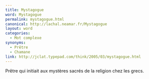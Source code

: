 ```yaml
---
title: Mystagogue
word: Mystagogue
permalink: mystagogue.html
canonical: http://lachal.neamar.fr/Mystagogue
layout: word
categories:
  - Mot complexe
synonyms:
  - Prêtre
  - Chamane
link: http://jclat.typepad.com/think/2005/03/mystagogue.html
---
```


Prêtre qui initiait aux mystères sacrés de la religion chez les grecs.

